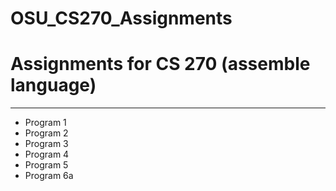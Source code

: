 # OSU_CS270_Assignments
<h1>Assignments for CS 270 (assemble language)</h1>
<hr>
<ul>
<li>Program 1</li>

<li>Program 2</li>

<li>Program 3</li>

<li>Program 4</li>

<li>Program 5</li>

<li>Program 6a</li>
</ul>
